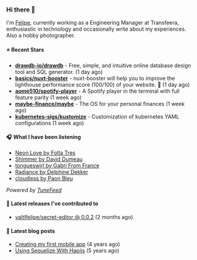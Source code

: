 ### Hi there 👋

I'm [Felipe](https://felipevm.com), currently working as a Engineering Manager at Transfeera, enthusiastic in technology and occasionally write about my experiences. Also a hobby photographer.

#### ⭐ Recent Stars
- **[drawdb-io/drawdb](https://github.com/drawdb-io/drawdb)** - Free, simple, and intuitive online database design tool and SQL generator. (1 day ago)
- **[basics/nuxt-booster](https://github.com/basics/nuxt-booster)** - nuxt-booster will help you to improve the lighthouse performance score (100/100) of your website. 🚀 (1 day ago)
- **[aome510/spotify-player](https://github.com/aome510/spotify-player)** - A Spotify player in the terminal with full feature parity (1 week ago)
- **[maybe-finance/maybe](https://github.com/maybe-finance/maybe)** - The OS for your personal finances (1 week ago)
- **[kubernetes-sigs/kustomize](https://github.com/kubernetes-sigs/kustomize)** - Customization of kubernetes YAML configurations (1 week ago)

#### 🎧 What I have been listening
- [Neon Love by Folta Tres](https://open.spotify.com/track/0c1hYWkQFcp1ZaGvZEQOju)
- [Shimmer by David Dumeau](https://open.spotify.com/track/6eAKFdFLyy5Pkj1DUaZJD4)
- [tongueswirl by Gabri From France](https://open.spotify.com/track/5HNfmZ82xCakjt01ULnvbW)
- [Radiance by Delphine Dekker](https://open.spotify.com/track/2TA3D0izaG7KhrMaI4BcAj)
- [cloudless by Paon Bleu](https://open.spotify.com/track/5XCUn3nfOkGJYOyGshdFhC)

_Powered by [TuneFeed](https://tunefeed.app?ref=valtlfelipe-gh-profile)_ 

#### 🚀 Latest releases I've contributed to


- [valtlfelipe/secret-editor @ 0.0.2](https://github.com/valtlfelipe/secret-editor/releases/tag/0.0.2) (2 months ago)

#### 📄 Latest blog posts
- [Creating my first mobile app](https://felipevm.com/posts/creating-my-first-mobile-app/) (4 years ago)
- [Using Sequelize With Hapijs](https://felipevm.com/posts/using-sequelize-with-hapijs/) (5 years ago)
